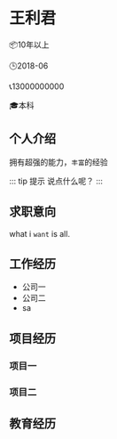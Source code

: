 # 王利君

:package:10年以上

:clock3:2018-06

:telephone_receiver:13000000000

:mortar_board:本科

## 个人介绍

拥有超强的能力，`丰富`的经验

::: tip 提示
说点什么呢？
:::

## 求职意向

what i `want` is all.

## 工作经历

* 公司一
* 公司二
* sa

## 项目经历

### 项目一

### 项目二

## 教育经历
